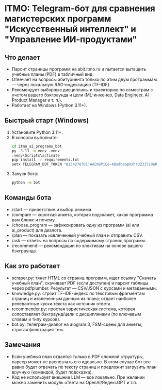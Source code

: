 # ITMO: Telegram-бот для сравнения магистерских программ "Искусственный интеллект" и "Управление ИИ-продуктами"

## Что делает
- Парсит страницы программ на abit.itmo.ru и пытается вытащить учебные планы (PDF) в табличный вид.
- Отвечает на вопросы абитуриента только по этим двум программам — через локальную RAG-индексацию (TF-IDF).
- Рекомендует выборные дисциплины и траекторию по семестрам с учетом вашего бэкграунда и цели (ML-инженер, Data Engineer, AI Product Manager и т. п.).
- Работает на Windows (Python 3.11+).

## Быстрый старт (Windows)
1) Установите Python 3.11+.
2) В консоли выполните:
   ```bat
   cd itmo_ai_programs_bot
   py -3.11 -m venv .venv
   .venv\Scripts\activate
   pip install -r requirements.txt
   setx TELEGRAM_BOT_TOKEN "8134278701:AAEN9PiCo-4BsdbsGpXxhrJZ3jlz8eR1COM"
   ```
3) Запуск бота:
   ```bat
   python -m bot
   ```

## Команды бота
- /start — приветствие и выбор режима.
- /compare — короткая анкета, которая подскажет, какая программа вам ближе и почему.
- /choose_program — зафиксировать одну из программ (ai или ai_product) для диалога.
- /plan — показать извлеченный учебный план и отправить CSV.
- /ask — ответы на вопросы по содержимому страниц программ.
- /recommend — рекомендации по элективам на основе вашего бэкграунда.

## Как это работает
- scraper.py: тянет HTML со страниц программ, ищет ссылку "Скачать учебный план", скачивает PDF (если доступен) и парсит таблицы через pdfplumber. Результат — CSV/JSON с курсами и метаданными.
- knowledge.py: строит TF-IDF-индекс по текстовым фрагментам страниц и извлеченным данным из плана; отдает наиболее релевантные куски текста как источник ответа.
- recommender.py: простая эвристическая система, которая сопоставляет бэкграунд/цели с дисциплинами (по ключевым словам и типу курсов).
- bot.py: телеграм-диалог на aiogram 3, FSM-сцены для анкеты, строгая фильтрация тем.

## Замечания
- Если учебный план отдается только в PDF сложной структуры, парсер может не распознать его идеально. В этом случае бот все равно будет отвечать по тексту страниц и предложит загрузить план вручную (командой, будет подсказка).
- Код не использует внешние LLM — все локально. При желании можно заменить модуль ответа на OpenAI/ЯндексGPT и т.п.

